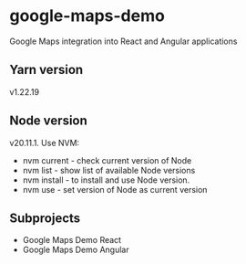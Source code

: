 # google-maps-demo
Google Maps integration into React and Angular applications

## Yarn version
v1.22.19

## Node version
v20.11.1. Use NVM:

 - nvm current - check current version of Node
 - nvm list - show list of available Node versions
 - nvm install - to install and use Node version.
 - nvm use - set version of Node as current version

## Subprojects
- Google Maps Demo React
- Google Maps Demo Angular